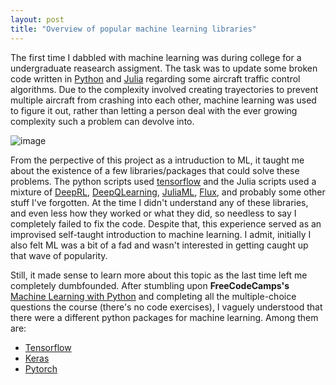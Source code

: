 ```yaml
---
layout: post
title: "Overview of popular machine learning libraries"
---
```


The first time I dabbled with machine learning was during college for a undergraduate reasearch assigment. The task was to update some broken code written in [Python](https://www.python.org/) and [Julia](https://julialang.org/) regarding some aircraft traffic control algorithms. Due to the complexity involved creating trayectories to prevent multiple aircraft from crashing into each other, machine learning was used to figure it out, rather than letting a person deal with the ever growing complexity such a problem can devolve into. 

![image](https://www.mdpi.com/symmetry/symmetry-12-00985/article_deploy/html/images/symmetry-12-00985-g001-550.jpg)

From the perpective of this project as a intruduction to ML, it taught me about the existence of a few libraries/packages that could solve these problems. The python scripts used [tensorflow](https://www.tensorflow.org/) and the Julia scripts used a mixture of [DeepRL](https://github.com/mkschleg/DeepRL.jl), [DeepQLearning](https://github.com/JuliaPOMDP/DeepQLearning.jl), [JuliaML](https://github.com/JuliaML), [Flux](https://fluxml.ai/Flux.jl/stable/), and probably some other stuff I've forgotten. At the time I didn't understand any of these libraries, and even less how they worked or what they did, so needless to say I completely failed to fix the code. Despite that, this experience served as an improvised self-taught introduction to machine learning. I admit, initially I also felt ML was a bit of a fad and wasn't interested in getting caught up that wave of popularity. 
 
Still, it made sense to learn more about this topic as the last time left me completely dumbfounded. After stumbling upon __FreeCodeCamps's__ [Machine Learning with Python](https://www.freecodecamp.org/learn/machine-learning-with-python/) and completing all the multiple-choice questions the course (there's no code exercises), I vaguely understood that there were a different python packages for machine learning. Among them are: 

- [Tensorflow](https://www.tensorflow.org/) 
- [Keras](https://keras.io/)
- [Pytorch](https://pytorch.org/)
